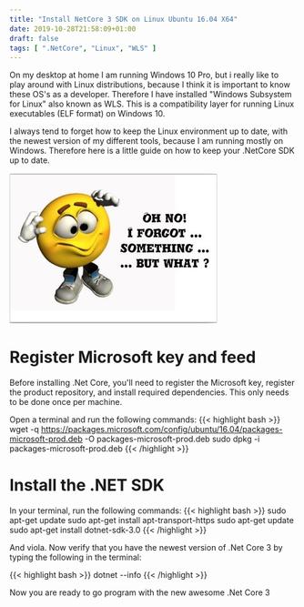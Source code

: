 ```yaml
---
title: "Install NetCore 3 SDK on Linux Ubuntu 16.04 X64"
date: 2019-10-28T21:58:09+01:00
draft: false
tags: [ ".NetCore", "Linux", "WLS" ]
---
```


On my desktop at home I am running Windows 10 Pro, but i really like to play around with Linux distributions, because I think it is important to know these OS's as a developer.
Therefore I have installed "Windows Subsystem for Linux" also known as WLS. This is a compatibility layer for running Linux executables (ELF format) on Windows 10.

I always tend to forget how to keep the Linux environment up to date, with the newest version of my different tools, because I am running mostly on Windows.
Therefore here is a little guide on how to keep your .NetCore SDK up to date.

![Headache](/post/images/oh-no-i-forgot-something.jpg)

# Register Microsoft key and feed
Before installing .Net Core, you'll need to register the Microsoft key, register the product repository, and install required dependencies. This only needs to be done once per machine.

Open a terminal and run the following commands:
{{< highlight bash >}}
  wget -q https://packages.microsoft.com/config/ubuntu/16.04/packages-microsoft-prod.deb -O packages-microsoft-prod.deb
  sudo dpkg -i packages-microsoft-prod.deb
{{< /highlight >}}

# Install the .NET SDK
In your terminal, run the following commands:
{{< highlight bash >}}
  sudo apt-get update
  sudo apt-get install apt-transport-https
  sudo apt-get update
  sudo apt-get install dotnet-sdk-3.0
{{< /highlight >}}

And viola. Now verify that you have the newest version of .Net Core 3 by typing the following in the terminal:

{{< highlight bash >}}
  dotnet --info
{{< /highlight >}}

Now you are ready to go program with the new awesome .Net Core 3
